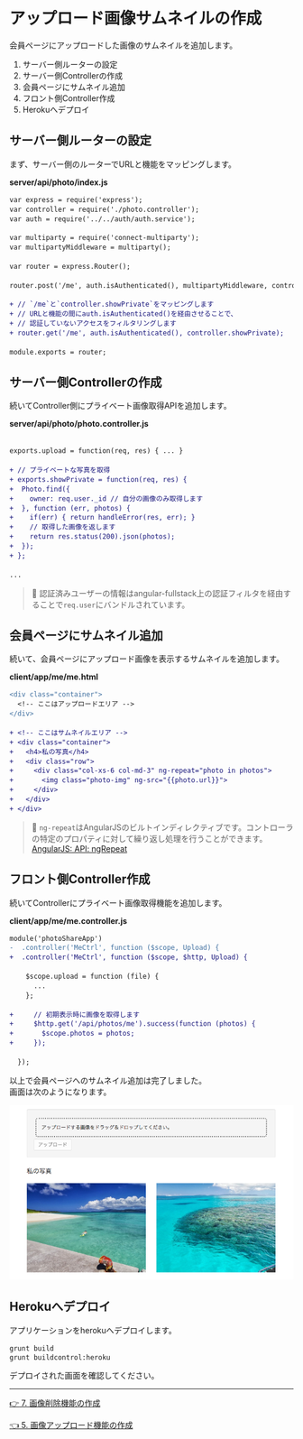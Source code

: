 # アップロード画像サムネイルの作成

会員ページにアップロードした画像のサムネイルを追加します。

1. サーバー側ルーターの設定
2. サーバー側Controllerの作成
3. 会員ページにサムネイル追加
4. フロント側Controller作成
5. Herokuへデプロイ

## サーバー側ルーターの設定

まず、サーバー側のルーターでURLと機能をマッピングします。

__server/api/photo/index.js__

```diff
var express = require('express');
var controller = require('./photo.controller');
var auth = require('../../auth/auth.service');

var multiparty = require('connect-multiparty');
var multipartyMiddleware = multiparty();

var router = express.Router();

router.post('/me', auth.isAuthenticated(), multipartyMiddleware, controller.upload);

+ // `/me`と`controller.showPrivate`をマッピングします
+ // URLと機能の間にauth.isAuthenticated()を経由させることで、
+ // 認証していないアクセスをフィルタリングします
+ router.get('/me', auth.isAuthenticated(), controller.showPrivate);

module.exports = router;
```

## サーバー側Controllerの作成

続いてController側にプライベート画像取得APIを追加します。

__server/api/photo/photo.controller.js__

```diff

exports.upload = function(req, res) { ... }

+ // プライベートな写真を取得
+ exports.showPrivate = function(req, res) {
+  Photo.find({
+    owner: req.user._id // 自分の画像のみ取得します
+  }, function (err, photos) {
+    if(err) { return handleError(res, err); }
+    // 取得した画像を返します
+    return res.status(200).json(photos);
+  });
+ };

...
```
> :gift_heart: 認証済みユーザーの情報はangular-fullstack上の認証フィルタを経由することで`req.user`にバンドルされています。

## 会員ページにサムネイル追加

続いて、会員ページにアップロード画像を表示するサムネイルを追加します。

__client/app/me/me.html__

```diff
<div class="container">
  <!-- ここはアップロードエリア -->
</div>

+ <!-- ここはサムネイルエリア -->
+ <div class="container">
+   <h4>私の写真</h4>
+   <div class="row">
+     <div class="col-xs-6 col-md-3" ng-repeat="photo in photos">
+       <img class="photo-img" ng-src="{{photo.url}}">
+     </div>
+   </div>
+ </div>

```

> :gift_heart: `ng-repeat`はAngularJSのビルトインディレクティブです。コントローラの特定のプロパティに対して繰り返し処理を行うことができます。 
[AngularJS: API: ngRepeat](https://code.angularjs.org/1.3.17/docs/api/ng/directive/ngRepeat)

## フロント側Controller作成

続いてControllerにプライベート画像取得機能を追加します。

__client/app/me/me.controller.js__

```diff
module('photoShareApp')
-  .controller('MeCtrl', function ($scope, Upload) {
+  .controller('MeCtrl', function ($scope, $http, Upload) {

    $scope.upload = function (file) {
      ...
    };

+     // 初期表示時に画像を取得します
+     $http.get('/api/photos/me').success(function (photos) {
+       $scope.photos = photos;
+     });

  });
```

以上で会員ページへのサムネイル追加は完了しました。  
画面は次のようになります。

![アップロード画像サムネイル](images/thumbnail.png)

## Herokuへデプロイ

アプリケーションをherokuへデプロイします。

```
grunt build
grunt buildcontrol:heroku
```

デプロイされた画面を確認してください。

----
[:point_right: 7. 画像削除機能の作成](../07)

[:point_left: 5. 画像アップロード機能の作成](../05)  
